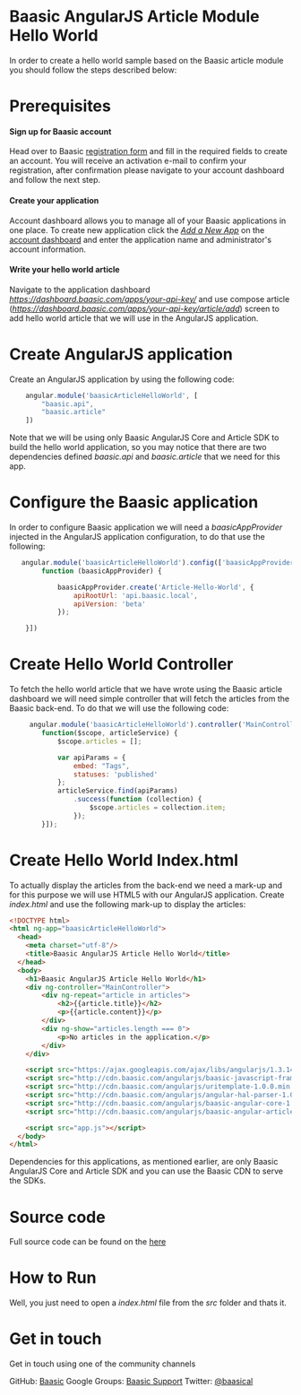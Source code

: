 Baasic AngularJS Article Module Hello World
============

In order to create a hello world sample based on the Baasic article module you should follow the steps described below:

# Prerequisites

#### Sign up for Baasic account 

Head over to Baasic [registration form](https://dashboard.baasic.com/register) and fill in the required fields to create an account. You will receive an activation e-mail to confirm your registration, after confirmation please navigate to your account dashboard and follow the next step. 

#### Create your application

Account dashboard allows you to manage all of your Baasic applications in one place. To create new application click the [_Add a New App_](https://dashboard.baasic.com/create) on the [account dashboard](https://dashboard.baasic.com) and enter the application name and administrator's account information.

#### Write your hello world article

Navigate to the application dashboard _https://dashboard.baasic.com/apps/your-api-key/_ and use compose article (_https://dashboard.baasic.com/apps/your-api-key/article/add_) screen to add hello world article that we will use in the AngularJS application.

# Create AngularJS application

Create an AngularJS application by using the following code:

```javascript
    angular.module('baasicArticleHelloWorld', [
        "baasic.api",
        "baasic.article"
    ])

```

Note that we will be using only Baasic AngularJS Core and Article SDK to build the hello world application, so you may notice that there are two dependencies defined _baasic.api_ and _baasic.article_ that we need for this app.

# Configure the Baasic application

In order to configure Baasic application we will need a _baasicAppProvider_ injected in the AngularJS application configuration, to do that use the following:

```javascript
   angular.module('baasicArticleHelloWorld').config(['baasicAppProvider',
        function (baasicAppProvider) {

            baasicAppProvider.create('Article-Hello-World', {
                apiRootUrl: 'api.baasic.local',
                apiVersion: 'beta'
            });

    }])
```

# Create Hello World Controller

To fetch the hello world article that we have wrote using the Baasic article dashboard we will need simple controller that will fetch the articles from the Baasic back-end. To do that we will use the following code:

```javascript
     angular.module('baasicArticleHelloWorld').controller('MainController', ['$scope', 'baasicArticleService',
        function($scope, articleService) {
            $scope.articles = [];

            var apiParams = {
                embed: "Tags",
                statuses: 'published'
            };
            articleService.find(apiParams)
                .success(function (collection) {
                    $scope.articles = collection.item;
                });
        }]);
```

# Create Hello World Index.html

To actually display the articles from the back-end we need a mark-up and for this purpose we will use HTML5 with our AngularJS application. Create _index.html_ and use the following mark-up to display the articles:

```html
<!DOCTYPE html>
<html ng-app="baasicArticleHelloWorld">
  <head>
    <meta charset="utf-8"/>
    <title>Baasic AngularJS Article Hello World</title>
  </head>
  <body>
    <h1>Baasic AngularJS Article Hello World</h1>
    <div ng-controller="MainController">
        <div ng-repeat="article in articles">
            <h2>{{article.title}}</h2>
            <p>{{article.content}}</p>
        </div>
        <div ng-show="articles.length === 0">
            <p>No articles in the application.</p>
        </div>
    </div>

    <script src="https://ajax.googleapis.com/ajax/libs/angularjs/1.3.14/angular.min.js"></script>
    <script src="http://cdn.baasic.com/angularjs/baasic-javascript-framework-1.0.0.min.js"></script>
    <script src="http://cdn.baasic.com/angularjs/uritemplate-1.0.0.min.js"></script>
    <script src="http://cdn.baasic.com/angularjs/angular-hal-parser-1.0.0.js"></script>
    <script src="http://cdn.baasic.com/angularjs/baasic-angular-core-1.0.0.min.js"></script>
    <script src="http://cdn.baasic.com/angularjs/baasic-angular-article-1.0.0.min.js"></script>

    <script src="app.js"></script>
  </body>
</html>

```

Dependencies for this applications, as mentioned earlier, are only Baasic AngularJS Core and Article SDK and you can use the Baasic CDN to serve the SDKs.

# Source code

Full source code can be found on the [here](https://github.com/Baasic/baasic-demo-angularjs-article-hello-world)

# How to Run

Well, you just need to open a _index.html_ file from the _src_ folder and thats it.

# Get in touch

Get in touch using one of the community channels 

GitHub: [Baasic](https://github.com/Baasic)
Google Groups: [Baasic Support](https://groups.google.com/forum/#!forum/baasic-baas)
Twitter: [@baasical](https://twitter.com/baasical)
